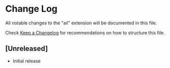 # Change Log

All notable changes to the "ail" extension will be documented in this file.

Check [Keep a Changelog](http://keepachangelog.com/) for recommendations on how to structure this file.

## [Unreleased]

- Initial release